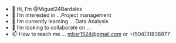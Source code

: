 - 👋 Hi, I’m @Miguel24Bardales
- 👀 I’m interested in ...Project management
- 🌱 I’m currently learning ... Data Analysis 
- 💞️ I’m looking to collaborate on ...
- 📫 How to reach me ... mbar1524@gmail.com or +(504)31838877 

<!---
Miguel24Bardales/Miguel24Bardales is a ✨ special ✨ repository because its `README.md` (this file) appears on your GitHub profile.
You can click the Preview link to take a look at your changes.
--->
